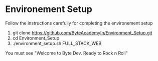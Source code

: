 # Environement Setup 

Follow the instructions carefully for completing the environement setup 

1. git clone https://github.com/ByteAcademyIn/Environment_Setup.git
2. cd Environment_Setup
3. ./environment_setup.sh FULL_STACK_WEB 

You must see "Welcome to Byte Dev. Ready to Rock n Roll"
